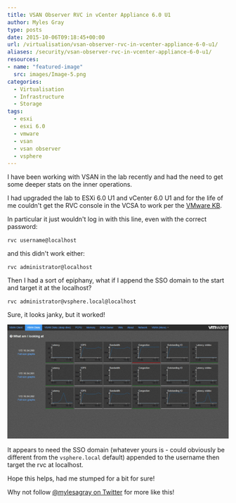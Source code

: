 ```yaml
---
title: VSAN Observer RVC in vCenter Appliance 6.0 U1
author: Myles Gray
type: posts
date: 2015-10-06T09:18:45+00:00
url: /virtualisation/vsan-observer-rvc-in-vcenter-appliance-6-0-u1/
aliases: /security/vsan-observer-rvc-in-vcenter-appliance-6-0-u1/
resources:
- name: "featured-image"
  src: images/Image-5.png
categories:
  - Virtualisation
  - Infrastructure
  - Storage
tags:
  - esxi
  - esxi 6.0
  - vmware
  - vsan
  - vsan observer
  - vsphere
---
```


I have been working with VSAN in the lab recently and had the need to get some deeper stats on the inner operations.

I had upgraded the lab to ESXi 6.0 U1 and vCenter 6.0 U1 and for the life of me couldn't get the RVC console in the VCSA to work per the [VMware KB][1].

In particular it just wouldn't log in with this line, even with the correct password:

    rvc username@localhost
    

and this didn't work either:

    rvc administrator@localhost
    

Then I had a sort of epiphany, what if I append the SSO domain to the start and target it at the localhost?

    rvc administrator@vsphere.local@localhost
    

Sure, it looks janky, but it worked!

![VSAN Observer vSphere 6.0 U1][2] 

It appears to need the SSO domain (whatever yours is - could obviously be different from the `vsphere.local` default) appended to the username then target the rvc at localhost.

Hope this helps, had me stumped for a bit for sure!

Why not follow [@mylesagray on Twitter][3] for more like this!

 [1]: http://kb.vmware.com/selfservice/microsites/search.do?language=en_US&cmd=displayKC&externalId=2064240&src=vmw_so_vex_mgray_1080
 [2]: images/Image-5.png
 [3]: https://twitter.com/mylesagray